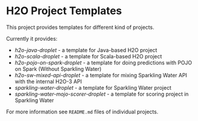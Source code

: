H2O Project Templates
=====================

This project provides templates for different
kind of projects.

Currently it provides:
  * _h2o-java-droplet_ - a template for Java-based H2O project
  * _h2o-scala-droplet_ - a template for Scala-based H2O project
  * _h2o-pojo-on-spark-droplet_ - a template for doing predictions with POJO on Spark (Without Sparkling Water)
  * _h2o-sw-mixed-api-droplet_ - a template for mixing Sparkling Water API with the internal H2O-3 API
  * _sparkling-water-droplet_ - a template for Sparkling Water project
  * _sparkling-water-mojo-scorer-droplet_ - a template for scoring project in Sparkling Water


For more information see `README.md` files of individual projects.

